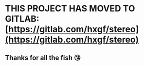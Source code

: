 # THIS PROJECT HAS MOVED TO GITLAB: [https://gitlab.com/hxgf/stereo](https://gitlab.com/hxgf/stereo)

## Thanks for all the fish 😘
